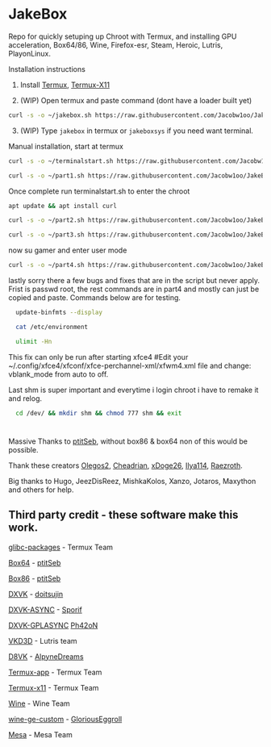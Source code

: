 # JakeBox
Repo for quickly setuping up Chroot with Termux, and installing GPU acceleration, Box64/86, Wine, Firefox-esr, Steam, Heroic, Lutris, PlayonLinux. 

Installation instructions

1. Install
[Termux](https://f-droid.org/repo/com.termux_118.apk),
[Termux-X11](https://raw.githubusercontent.com/Jacobw1oo/jakebox/main/components/termux-x11.apk)

2. (WIP) Open termux and paste command (dont have a loader built yet)

```bash
curl -s -o ~/jakebox.sh https://raw.githubusercontent.com/Jacobw1oo/JakeBox/main/scripts/part1.sh && chmod +x ~/part1.sh && . ~/part1.sh 
```

3. (WIP) Type `jakebox` in termux or `jakeboxsys` if you need want terminal.

Manual installation, start at termux
```bash
curl -s -o ~/terminalstart.sh https://raw.githubusercontent.com/Jacobw1oo/JakeBox/main/scripts/terminalstart.sh && chmod +x terminalstart.sh
```
```bash
curl -s -o ~/part1.sh https://raw.githubusercontent.com/Jacobw1oo/JakeBox/main/scripts/part1.sh && chmod +x ~/part1.sh && . ~/part1.sh 
```
Once complete run terminalstart.sh to enter the chroot
```bash
apt update && apt install curl
```
```bash
curl -s -o ~/part2.sh https://raw.githubusercontent.com/Jacobw1oo/JakeBox/main/scripts/part2.sh && bash ~/part2.sh 
```
```bash
curl -s -o ~/part3.sh https://raw.githubusercontent.com/Jacobw1oo/JakeBox/main/scripts/part3.sh && bash ~/part3.sh 
```
now su gamer and enter user mode
```bash
curl -s -o ~/part4.sh https://raw.githubusercontent.com/Jacobw1oo/JakeBox/main/scripts/part4.sh && bash ~/part4.sh 
```
lastly sorry there a few bugs and fixes that are in the script but never apply. Frist is passwd root, the rest commands are in part4 and mostly can just be copied and paste.
Commands below are for testing.
```bash
  update-binfmts --display
```
```bash
  cat /etc/environment
```
```bash
  ulimit -Hn
```
This fix can only be run after starting xfce4
#Edit your ~/.config/xfce4/xfconf/xfce-perchannel-xml/xfwm4.xml file and change: vblank_mode from auto to off.

Last shm is super important and everytime i login chroot i have to remake it and relog.
```bash
  cd /dev/ && mkdir shm && chmod 777 shm && exit
```

#
Massive Thanks to [ptitSeb](https://github.com/ptitSeb/box86), without box86 & box64 non of this would be possible.

Thank these creators [Olegos2](https://github.com/olegos2/mobox), [Cheadrian](https://github.com/cheadrian/termux-chroot-proot-wine-box86_64/), [xDoge26](https://github.com/xDoge26/proot-setup), [Ilya114](https://github.com/Ilya114/Box64Droid/), [Raezroth](https://github.com/Raezroth/Linux-ARM-Gaming-Chroot).

Big thanks to Hugo, JeezDisReez, MishkaKolos, Xanzo, Jotaros, Maxython and others for help.

## Third party credit - these software make this work.

[glibc-packages](https://github.com/termux-pacman/glibc-packages) - Termux Team

[Box64](https://github.com/ptitSeb/box64) - [ptitSeb](https://github.com/ptitSeb/box86)

[Box86](https://github.com/ptitSeb/box86) - [ptitSeb](https://github.com/ptitSeb/box86)

[DXVK](https://github.com/doitsujin/dxvk) - [doitsujin](https://github.com/doitsujin/dxvk)

[DXVK-ASYNC](https://github.com/Sporif/dxvk-async) - [Sporif](https://github.com/Sporif/dxvk-async)

[DXVK-GPLASYNC](https://gitlab.com/Ph42oN/dxvk-gplasync) [Ph42oN](https://gitlab.com/Ph42oN/dxvk-gplasync)

[VKD3D](https://github.com/lutris/vkd3d) - Lutris team

[D8VK](https://github.com/AlpyneDreams/d8vk) - [AlpyneDreams](https://github.com/AlpyneDreams/d8vk)

[Termux-app](https://github.com/termux/termux-app) - Termux Team

[Termux-x11](https://github.com/termux/termux-x11) - Termux Team

[Wine](https://wiki.winehq.org/Licensing) - Wine Team

[wine-ge-custom](https://github.com/GloriousEggroll/wine-ge-custom) - [GloriousEggroll](https://github.com/GloriousEggroll/wine-ge-custom)

[Mesa](https://docs.mesa3d.org/license.html) - Mesa Team
